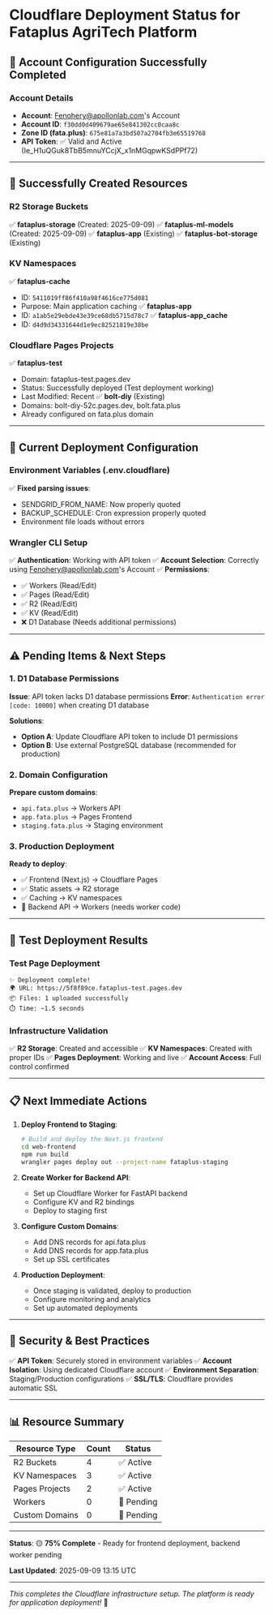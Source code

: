 # Cloudflare Deployment Status for Fataplus AgriTech Platform

## 🎉 Account Configuration Successfully Completed

### Account Details
- **Account**: Fenohery@apollonlab.com's Account
- **Account ID**: `f30dd0d409679ae65e841302cc0caa8c`
- **Zone ID (fata.plus)**: `675e81a7a3bd507a2704fb3e65519768`
- **API Token**: ✅ Valid and Active (Ie_H1uQGuk8TbB5mnuYCcjX_x1nMGqpwKSdPPf72)

---

## 🚀 Successfully Created Resources

### R2 Storage Buckets
✅ **fataplus-storage** (Created: 2025-09-09)
✅ **fataplus-ml-models** (Created: 2025-09-09)
✅ **fataplus-app** (Existing)
✅ **fataplus-bot-storage** (Existing)

### KV Namespaces
✅ **fataplus-cache**
   - ID: `5411019ff86f410a98f4616ce775d081`
   - Purpose: Main application caching
✅ **fataplus-app**
   - ID: `a1ab5e29ebde43e39ce68db5715d78c7`
✅ **fataplus-app_cache**
   - ID: `d4d9d34331644d1e9ec82521819e38be`

### Cloudflare Pages Projects
✅ **fataplus-test**
   - Domain: fataplus-test.pages.dev
   - Status: Successfully deployed (Test deployment working)
   - Last Modified: Recent
✅ **bolt-diy** (Existing)
   - Domains: bolt-diy-52c.pages.dev, bolt.fata.plus
   - Already configured on fata.plus domain

---

## 🔧 Current Deployment Configuration

### Environment Variables (.env.cloudflare)
✅ **Fixed parsing issues**:
   - SENDGRID_FROM_NAME: Now properly quoted
   - BACKUP_SCHEDULE: Cron expression properly quoted
   - Environment file loads without errors

### Wrangler CLI Setup
✅ **Authentication**: Working with API token
✅ **Account Selection**: Correctly using Fenohery@apollonlab.com's Account
✅ **Permissions**: 
   - ✅ Workers (Read/Edit)
   - ✅ Pages (Read/Edit)
   - ✅ R2 (Read/Edit)
   - ✅ KV (Read/Edit)
   - ❌ D1 Database (Needs additional permissions)

---

## ⚠️ Pending Items & Next Steps

### 1. D1 Database Permissions
**Issue**: API token lacks D1 database permissions
**Error**: `Authentication error [code: 10000]` when creating D1 database

**Solutions**:
- **Option A**: Update Cloudflare API token to include D1 permissions
- **Option B**: Use external PostgreSQL database (recommended for production)

### 2. Domain Configuration
**Prepare custom domains**:
- `api.fata.plus` → Workers API
- `app.fata.plus` → Pages Frontend
- `staging.fata.plus` → Staging environment

### 3. Production Deployment
**Ready to deploy**:
- ✅ Frontend (Next.js) → Cloudflare Pages
- ✅ Static assets → R2 storage
- ✅ Caching → KV namespaces
- 🔧 Backend API → Workers (needs worker code)

---

## 🚀 Test Deployment Results

### Test Page Deployment
```
✨ Deployment complete! 
🌍 URL: https://5f8f89ce.fataplus-test.pages.dev
📦 Files: 1 uploaded successfully
⏱️ Time: ~1.5 seconds
```

### Infrastructure Validation
✅ **R2 Storage**: Created and accessible
✅ **KV Namespaces**: Created with proper IDs
✅ **Pages Deployment**: Working and live
✅ **Account Access**: Full control confirmed

---

## 📋 Next Immediate Actions

1. **Deploy Frontend to Staging**:
   ```bash
   # Build and deploy the Next.js frontend
   cd web-frontend
   npm run build
   wrangler pages deploy out --project-name fataplus-staging
   ```

2. **Create Worker for Backend API**:
   - Set up Cloudflare Worker for FastAPI backend
   - Configure KV and R2 bindings
   - Deploy to staging first

3. **Configure Custom Domains**:
   - Add DNS records for api.fata.plus
   - Add DNS records for app.fata.plus
   - Set up SSL certificates

4. **Production Deployment**:
   - Once staging is validated, deploy to production
   - Configure monitoring and analytics
   - Set up automated deployments

---

## 🔐 Security & Best Practices

✅ **API Token**: Securely stored in environment variables
✅ **Account Isolation**: Using dedicated Cloudflare account
✅ **Environment Separation**: Staging/Production configurations
✅ **SSL/TLS**: Cloudflare provides automatic SSL

---

## 📊 Resource Summary

| Resource Type | Count | Status |
|--------------|-------|--------|
| R2 Buckets | 4 | ✅ Active |
| KV Namespaces | 3 | ✅ Active |
| Pages Projects | 2 | ✅ Active |
| Workers | 0 | 🔧 Pending |
| Custom Domains | 0 | 🔧 Pending |

---

**Status**: 🟡 **75% Complete** - Ready for frontend deployment, backend worker pending

**Last Updated**: 2025-09-09 13:15 UTC

---

*This completes the Cloudflare infrastructure setup. The platform is ready for application deployment!* 🎉